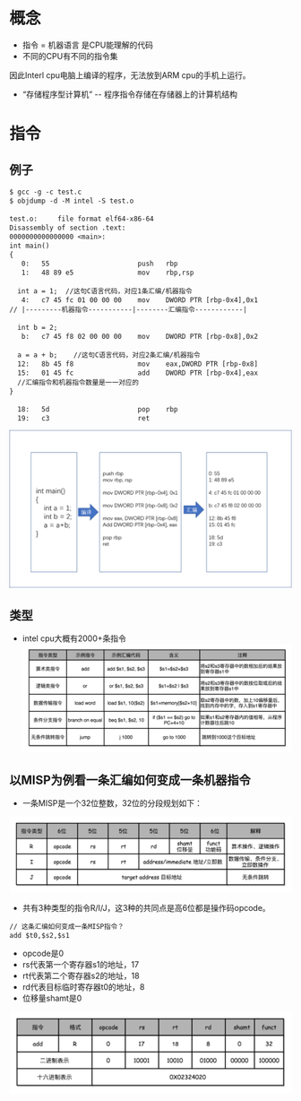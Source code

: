 # 概念

- 指令 = 机器语言 是CPU能理解的代码
- 不同的CPU有不同的指令集

因此Interl cpu电脑上编译的程序，无法放到ARM cpu的手机上运行。

- “存储程序型计算机” -- 程序指令存储在存储器上的计算机结构


# 指令

## 例子

```
$ gcc -g -c test.c
$ objdump -d -M intel -S test.o

test.o:     file format elf64-x86-64
Disassembly of section .text:
0000000000000000 <main>:
int main()
{
   0:   55                      push   rbp
   1:   48 89 e5                mov    rbp,rsp
   
  int a = 1;  //这句C语言代码，对应1条汇编/机器指令
   4:   c7 45 fc 01 00 00 00    mov    DWORD PTR [rbp-0x4],0x1
// |---------机器指令-----------|--------汇编指令------------|
   
  int b = 2;
   b:   c7 45 f8 02 00 00 00    mov    DWORD PTR [rbp-0x8],0x2
   
  a = a + b;    //这句C语言代码，对应2条汇编/机器指令
  12:   8b 45 f8                mov    eax,DWORD PTR [rbp-0x8]
  15:   01 45 fc                add    DWORD PTR [rbp-0x4],eax  
  //汇编指令和机器指令数量是一一对应的
}

  18:   5d                      pop    rbp
  19:   c3                      ret 
```

![image](https://raw.githubusercontent.com/ingangi/blog/master/img/c_to_cmd.png)

## 类型

- intel cpu大概有2000+条指令
![image](https://raw.githubusercontent.com/ingangi/blog/master/img/cmd_type.jpeg)

## 以MISP为例看一条汇编如何变成一条机器指令

- 一条MISP是一个32位整数，32位的分段规划如下：

![image](https://raw.githubusercontent.com/ingangi/blog/master/img/misp_format.jpeg)

- 共有3种类型的指令R/I/J，这3种的共同点是高6位都是操作码opcode。

```
// 这条汇编如何变成一条MISP指令？
add $t0,$s2,$s1
```

- opcode是0
- rs代表第一个寄存器s1的地址，17
- rt代表第二个寄存器s2的地址，18
- rd代表目标临时寄存器t0的地址，8
- 位移量shamt是0

![image](https://raw.githubusercontent.com/ingangi/blog/master/img/misp_add_exp.jpeg)
